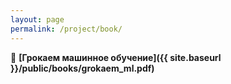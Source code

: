 ```yaml
---
layout: page
permalink: /project/book/
---
```


🧠 **[Грокаем машинное обучение]({{ site.baseurl }}/public/books/grokaem_ml.pdf)**
